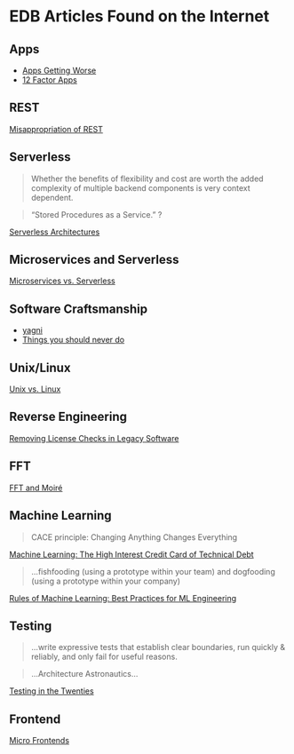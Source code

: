 # EDB Articles Found on the Internet

## Apps
- [Apps Getting Worse](https://www.tbray.org/ongoing/When/202x/2021/08/07/Apps-Get-Worse)
- [12 Factor Apps](https://12factor.net)

## REST
[Misappropriation of REST](https://twobithistory.org/2020/06/28/rest.html)

## Serverless
>Whether the benefits of flexibility and cost are worth the added complexity of multiple backend components is very context dependent.

>“Stored Procedures as a Service.” ?

[Serverless Architectures](https://martinfowler.com/articles/serverless.html)

## Microservices and Serverless
[Microservices vs. Serverless](https://www.sumologic.com/blog/microservices-vs-serverless-architecture/)

## Software Craftsmanship
- [yagni](https://martinfowler.com/bliki/Yagni.html)
- [Things you should never do](https://www.joelonsoftware.com/2000/04/06/things-you-should-never-do-part-i/)

## Unix/Linux
[Unix vs. Linux](https://rubenerd.com/im-not-sure-that-unix-won/)

## Reverse Engineering
[Removing License Checks in Legacy Software](https://yingtongli.me/blog/2021/08/29/drm5-1.html)

## FFT
[FFT and Moiré](https://www.getrevue.co/profile/shift-happens/issues/moire-no-more-688319)

## Machine Learning
>CACE principle: Changing Anything Changes Everything

[Machine Learning: The High Interest Credit Card of Technical Debt](https://research.google/pubs/pub43146/)

>  ...fishfooding (using a prototype within your team) and dogfooding (using a prototype within your company)

[Rules of Machine Learning: Best Practices for ML Engineering](https://developers.google.com/machine-learning/guides/rules-of-ml)


## Testing
> ...write expressive tests that establish clear boundaries, run quickly & reliably, and only fail for useful reasons.

> ...Architecture Astronautics...

[Testing in the Twenties](https://www.tbray.org/ongoing/When/202x/2021/05/15/Testing-in-2021)


## Frontend

[Micro Frontends](https://martinfowler.com/articles/micro-frontends.html)
